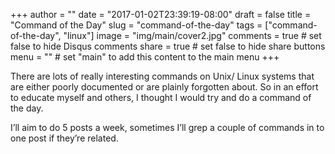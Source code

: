 +++
author = ""
date = "2017-01-02T23:39:19-08:00"
draft = false
title = "Command of the Day"
slug = "command-of-the-day"
tags = ["command-of-the-day", "linux"]
image = "img/main/cover2.jpg"
comments = true     # set false to hide Disqus comments
share = true        # set false to hide share buttons
menu = ""           # set "main" to add this content to the main menu
+++

There are lots of really interesting commands on Unix/ Linux systems that are either poorly documented or are plainly forgotten about. So in an effort to educate myself and others, I thought I would try and do a command of the day.

I’ll aim to do 5 posts a week, sometimes I’ll grep a couple of commands in to one post if they’re related.